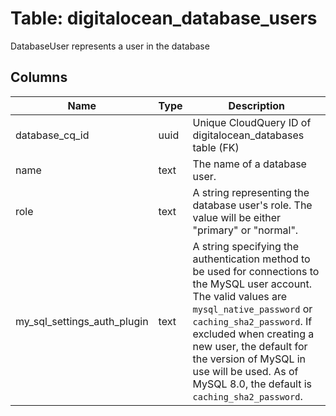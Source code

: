 
# Table: digitalocean_database_users
DatabaseUser represents a user in the database
## Columns
| Name        | Type           | Description  |
| ------------- | ------------- | -----  |
|database_cq_id|uuid|Unique CloudQuery ID of digitalocean_databases table (FK)|
|name|text|The name of a database user.|
|role|text|A string representing the database user's role. The value will be either "primary" or "normal". |
|my_sql_settings_auth_plugin|text|A string specifying the authentication method to be used for connections to the MySQL user account. The valid values are `mysql_native_password` or `caching_sha2_password`. If excluded when creating a new user, the default for the version of MySQL in use will be used. As of MySQL 8.0, the default is `caching_sha2_password`. |
